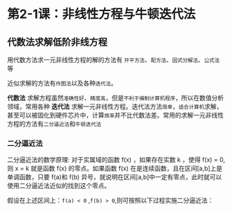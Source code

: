 # 第2-1课：非线性方程与牛顿迭代法

## 代数法求解低阶非线方程
用代数方法求一元非线性方程的解的方法有 `开平方法`、`配方法`、`因式分解法`、`公式法`等

近似求解的方法有`作图法`以及各种`迭代法`。

**代数法** 求解方程虽然`准确性好`、`精度高`，但是`不利于编制计算机程序`，所以在数值分析领域，常用各种 **迭代法** 求解一元非线性方程。迭代法方法`简单`，`适合计算机`求解，甚至可以被固化到硬件芯片中，计算`效率`并不比代数法差。常用的求解一元非线性方程的方法有`二分逼近法`和`牛顿迭代法`

### 二分逼近法
二分逼近法的数学原理: 对于实属域的函数 f(x) ，如果存在实数 k ，使得 f(x) = 0,则 x = k 就是函数 f(x) 的零点。如果函数 f(x) 在是连续函数，且在区间[a,b]上是单调函数，只要 f(a)和 f(b) 异号，就说明在区间[a,b]中一定有零点，此时就可以使用二分逼近法近似的找到这个零点。

假设在上述区间上：`f(a) < 0` ,`f(b) > 0`,则可按照以下过程实施二分逼近法：
